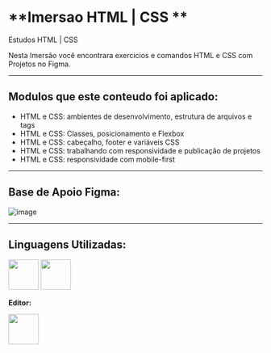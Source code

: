 # **Imersao HTML | CSS **

Estudos HTML | CSS

Nesta Imersão você encontrara exercicios e comandos HTML e CSS com Projetos no Figma.

****
## Modulos que este conteudo foi aplicado:

- HTML e CSS: ambientes de desenvolvimento, estrutura de arquivos e tags
- HTML e CSS: Classes, posicionamento e Flexbox
- HTML e CSS: cabeçalho, footer e variáveis CSS
- HTML e CSS: trabalhando com responsividade e publicação de projetos
- HTML e CSS: responsividade com mobile-first

****
## Base de Apoio Figma:

![image](https://user-images.githubusercontent.com/111795220/218195216-cb68ebed-bca1-4a3e-b705-b34b27d63872.png)

****
## Linguagens Utilizadas:

<img src="https://cdn.jsdelivr.net/gh/devicons/devicon/icons/html5/html5-plain-wordmark.svg" width="60"/>
<img src="https://cdn.jsdelivr.net/gh/devicons/devicon/icons/css3/css3-plain-wordmark.svg" width="60"/>

**Editor:**

<img src="https://cdn.jsdelivr.net/gh/devicons/devicon/icons/vscode/vscode-original.svg" width="60"/>
          
